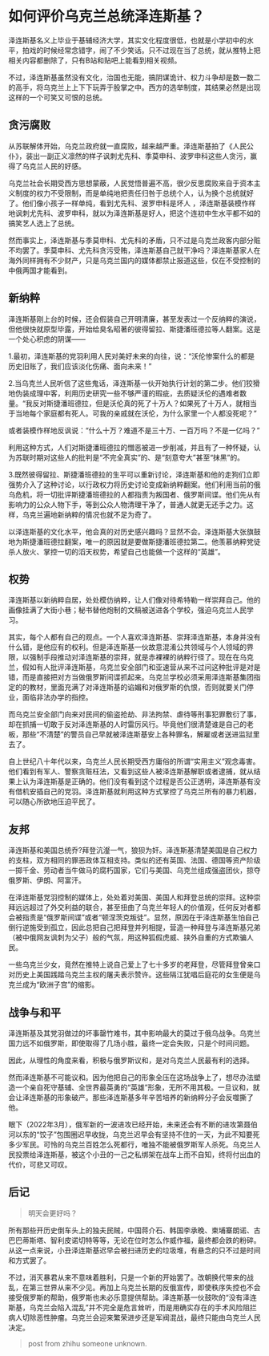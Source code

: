 # 如何评价乌克兰总统泽连斯基？

泽连斯基名义上毕业于基辅经济大学，其实文化程度很低，也就是小学初中的水平，拍戏的时候经常念错字，闹了不少笑话。只不过现在当了总统，就从推特上把相关内容都删除了，只有B站和贴吧上能看到相关视频。

不过，泽连斯基虽然没有文化，治国也无能，搞阴谋诡计、权力斗争却是数一数二的高手，将乌克兰上上下下玩弄于股掌之中。西方的选举制度，其结果必然是出现这样的一个可笑又可恨的总统。

## 贪污腐败

从苏联解体开始，乌克兰政府就一直腐败，越来越严重。泽连斯基拍了《人民公仆》，装出一副正义凛然的样子讽刺尤先科、季莫申科、波罗申科这些人贪污，赢得了乌克兰人民的好感。

乌克兰社会长期受西方思想蒙蔽，人民觉悟普遍不高，很少反思腐败来自于资本主义制度的权力不受限制，而是单纯地把责任归咎于总统个人，认为换个总统就好了。他们像小孩子一样单纯，看到尤先科、波罗申科是坏人 ，泽连斯基装模作样地讽刺尤先科、波罗申科，就以为泽连斯基是好人，把这个连初中生水平都不如的搞笑艺人选上了总统。

然而事实上，泽连斯基与季莫申科、尤先科的矛盾，只不过是乌克兰政客内部分赃不均罢了。季莫申科、尤先科贪污受贿，泽连斯基自己就干净吗？泽连斯基家人在海外同样拥有不少财产，只是乌克兰国内的媒体都禁止报道这些，仅在不受控制的中俄两国才能看到。

## 新纳粹

泽连斯基刚上台的时候，还会假装自己开明清廉，甚至发表过一个反纳粹的演说，但他很快就原型毕露，开始给臭名昭著的彼得留拉、斯捷潘班德拉等人翻案。这是一个处心积虑的阴谋——

1.最初，泽连斯基的党羽利用人民对美好未来的向往，说：“沃伦惨案什么的都是历史旧账了，我们应该淡化伤痛、面向未来！”

2.当乌克兰人民听信了这些鬼话，泽连斯基一伙开始执行计划的第二步。他们狡猾地伪装成理中客，利用历史研究一些不够严谨的瑕疵，去质疑沃伦的遇难者数量。“我反对斯捷潘班德拉，但是沃伦真的死了十万人？如果死了十万人，就相当于当地每个家庭都有死人。可我的亲戚就在沃伦，为什么家里一个人都没死呢？”

或者装模作样地反讽说：“什么十万？难道不是三十万、一百万吗？不是一亿吗？”

利用这种方式，人们对斯捷潘班德拉的憎恶被进一步削减，并且有了一种怀疑，认为苏联时期对这些人的批判是“不完全真实”的、是“刻意夸大”甚至“抹黑”的。

3.既然彼得留拉、斯捷潘班德拉的生平可以重新讨论，泽连斯基和他的走狗们立即强势介入了这种讨论，以行政权力将历史讨论变成新纳粹翻案。他们利用当前的俄乌危机，将一切批评斯捷潘班德拉的人都指责为叛国者、俄罗斯间谍。他们先从有影响力的公众人物下手，等到公众人物清理干净了，普通人就更无还手之力。这样，乌克兰遍地新纳粹的情况也就不足为奇了。

以泽连斯基的文化水平，他会真的对历史感兴趣吗？显然不会。泽连斯基大张旗鼓地为斯捷潘班德拉翻案，唯一的原因就是要做斯捷潘班德拉第二。他羡慕纳粹党徒杀人放火、掌控一切的滔天权势，希望自己也能做一个这样的“英雄”。

## 权势

泽连斯基以新纳粹自居，处处模仿纳粹，让人们像对待希特勒一样崇拜自己。他的画像挂满了大街小巷；秘书替他炮制的文稿被送进各个学校，强迫乌克兰人民学习。

其实，每个人都有自己的观点。一个人喜欢泽连斯基、崇拜泽连斯基，本身并没有什么错，是他应有的权利。但是泽连斯基一伙故意混淆公共领域与个人领域的界限，以强制手段推动对泽连斯基的崇拜，就是赤裸裸的纳粹行径了。现在在乌克兰，假如有人批评泽连斯基，乌克兰安全部门和亚速营从来不过问这种批评是对是错，而是直接把对方当做俄罗斯间谍抓起来。乌克兰学校必须采用泽连斯基集团指定的的教材，里面充满了对泽连斯基的谄媚和对俄罗斯的仇恨，否则就要关门停业，面临非法办学的指控。

而乌克兰安全部门向来对民间的偷盗抢劫、非法拘禁、虐待等刑事犯罪敷衍了事，却在抓捕一切敢于反对泽连斯基的人时雷厉风行。毕竟他们很清楚谁是自己的老板，那些“不清楚”的警员自己早就被泽连斯基安上各种罪名，解雇或者送进监狱里去了。

自上世纪八十年代以来，乌克兰人民长期受西方庸俗的所谓“实用主义”观念毒害。他们看到有军人、警察贪赃枉法，又看到这些人被泽连斯基解职或者逮捕，就从结果上认为泽连斯基是正确的。他们没有看到这个过程是否公正透明，泽连斯基有没有借机安插自己的党羽。泽连斯基就利用这种方式掌控了乌克兰所有的暴力机器，可以随心所欲地压迫平民了。

## 友邦

泽连斯基和美国总统乔?拜登沆瀣一气，狼狈为奸。泽连斯基清楚美国是自己权力的支柱，双方相同的罪恶政体互相支持。类似的还有英国、法国、德国等资产阶级一掷千金、劳动者当牛做马的腐朽国家，它们与美国、乌克兰组成强盗团伙，掠夺俄罗斯、伊朗、阿富汗。

在泽连斯基党羽控制的媒体上，处处着对美国、美国人和拜登总统的崇拜。这种崇拜远远超过了外交利益的联合，甚至扭曲了乌克兰年轻人的价值观，任何反对者都会被指责是“俄罗斯间谍”或者“顿涅茨克叛徒”。显然，原因在于泽连斯基生怕自己倒行逆施受到孤立，因此总把自己把拜登并列相提，营造一种拜登与泽连斯基兄弟（被中俄网友讽刺为父子）般的气氛，用这种狐假虎威、挟外自重的方式欺骗人民。

一些乌克兰少女，竟然在推特上说自己爱上了七十多岁的老拜登，尽管拜登曾亲口对历史上美国践踏乌克兰主权的屠夫表示赞许。这些隔江犹唱后庭花的女生便是乌克兰成为“欧洲子宫”的缩影。

## 战争与和平

泽连斯基及其党羽做过的坏事罄竹难书，其中影响最大的莫过于俄乌战争。乌克兰国力远不如俄罗斯，即使取得了几场小胜，最终一定会失败，只是个时间问题。

因此，从理性的角度来看，积极与俄罗斯议和，是对乌克兰人民最有利的选择。

然而泽连斯基不可能议和。因为他把自己的形象全压在这场战争上了，想尽办法塑造一个亲自死守基辅、全世界最英勇的“英雄”形象，无所不用其极。一旦议和，就会让泽连斯基的形象破产。那些泽连斯基多年辛苦培养的新纳粹分子会反噬撕了他。

眼下（2022年3月），俄军新的一波进攻已经开始，未来还会有不断的进攻第聂伯河以东的“饺子”包围圈迟早收拢，乌克兰迟早会有坚持不住的一天，为此不知要死多少军民。可怜的乌克兰百姓怎么死都行，唯独不能被俄罗斯军人杀死。乌克兰人民投票给泽连斯基，被这个小丑的一己之私绑架在战车上而不自知，终将付出血的代价，可悲又可叹。

## 后记

> 明天会更好吗？

所有那些开历史倒车头上的独夫民贼，中国蒋介石、韩国李承晚、柬埔寨朗诺、古巴巴蒂斯塔、智利皮诺切特等等，无论在位时怎么作威作福，最终都会跌的粉碎。从这一点来说，小丑泽连斯基迟早会被扫进历史的垃圾堆，有悬念的只不过是时间和方式罢了。

不过，消灭暴君从来不意味着胜利，只是一个新的开始罢了。改朝换代带来的战乱，在第三世界从来不少见。再加上乌克兰长期的反俄宣传，即使秩序失控也不会接受俄罗斯的帮助，俄罗斯也未必乐意提供帮助。泽连斯基一伙鼓吹的“没有泽连斯基，乌克兰会陷入混乱”并不完全是危言耸听，而是用确实存在的手术风险阻拦病人切除恶性肿瘤。乌克兰会迎来繁荣进步还是军阀混战，最终只能由乌克兰人民决定。

> post from zhihu someone unknown.